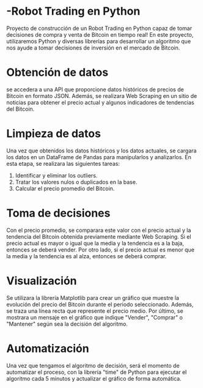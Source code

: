 # -Robot Trading en Python
Proyecto de construcción de un Robot Trading en Python capaz de tomar decisiones de compra y venta de Bitcoin en tiempo real! En este proyecto, utilizaremos Python y diversas librerías para desarrollar un algoritmo que nos ayude a tomar decisiones de inversión en el mercado de Bitcoin.
# Obtención de datos
se  accedera a una API que proporcione datos históricos de precios de Bitcoin en formato JSON. Además, se realizara Web Scraping en un sitio de noticias para obtener el precio actual y algunos indicadores de tendencias del Bitcoin.

# Limpieza de datos
Una vez que obtenidos los datos históricos y los datos actuales, se cargara los datos en un DataFrame de Pandas para manipularlos y analizarlos. En esta etapa, se realizara las siguientes tareas:

1. Identificar y eliminar los outliers.
2. Tratar los valores nulos o duplicados en la base.
3. Calcular el precio promedio del Bitcoin.
   
# Toma de decisiones
Con el precio promedio, se comparara este valor con el precio actual y la tendencia del Bitcoin obtenida previamente mediante Web Scraping. Si el precio actual es mayor o igual que la media y la tendencia es a la baja, entonces se deberá vender. Por otro lado, si el precio actual es menor que la media y la tendencia es al alza, entonces se deberá comprar.

# Visualización
Se utilizara la librería Matplotlib para crear un gráfico que muestre la evolución del precio del Bitcoin durante el periodo seleccionado. Además, se traza una línea recta que represente el precio medio. Por último, se mostrara un mensaje en el gráfico que indique "Vender", "Comprar" o "Mantener" según sea la decisión del algoritmo.

# Automatización
Una vez que tengamos el algoritmo de decisión, será el momento de automatizar el proceso, con la librería "time" de Python para ejecutar el algoritmo cada 5 minutos y actualizar el gráfico de forma automática.
